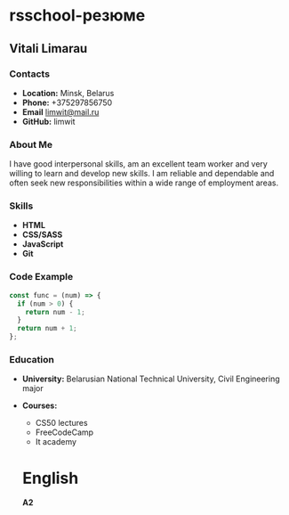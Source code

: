 # rsschool-резюме

## Vitali Limarau

### Contacts
* **Location:** Minsk, Belarus
* **Phone:** +375297856750
* **Email** limwit@mail.ru
* **GitHub:** limwit 

### About Me
I have good interpersonal skills, am an excellent team worker and very willing to learn and develop new skills.
I am reliable and dependable and often seek new responsibilities within a wide range of employment areas.

### Skills
* **HTML**
* **CSS/SASS**
* **JavaScript**
* **Git**

### Code Example
```javascript
const func = (num) => {
  if (num > 0) {
    return num - 1;
  }
  return num + 1;
};
```
### Education
* **University:**  Belarusian National Technical University, Civil Engineering major
* **Courses:**
  * CS50 lectures
  * FreeCodeCamp
  * It academy

  # English
    **A2**

